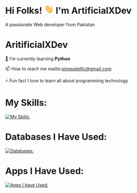 
# Hi  Folks! <img src="https://raw.githubusercontent.com/ArtificialXDev/ArtificialXDev/master/wave.gif" width="30px" height="30px" /> I'm ArtificialXDev
A passionate Web developer from Pakistan

# AritificialXDev

🌱 I’m currently learning **Python**

📫 How to reach me mailto:pinepatelllc@gmail.com

⚡ Fun fact I love to learn all about programming technology
# My Skills:
[![My Skills:](https://skillicons.dev/icons?i=js,html,css,py,nodejs,lua,tailwind,svelte,npm,pnpm,nextjs,netlify,materialui,md,flask,firebase,express,django,discordjs,appwrite)](https://skillicons.dev)

# Databases I Have Used:
[![Databases:](https://skillicons.dev/icons?i=mongodb,firebase,appwrite,mysql,sqlite,supabase)](https://skillicons.dev)

# Apps I Have Used:
[![Apps I have Used:](https://skillicons.dev/icons?i=wordpress,windows,vscode,vercel,unity,twitter,sublime,robloxstudio,replit,rider,pycharm,powershell,ps,gmail,github,git,gamemakerstudio,discord,atom,androidstudio,anaconda)](https://skillicons.dev)

